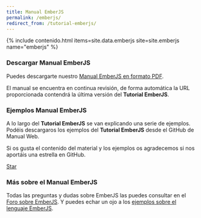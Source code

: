 ```yaml
---
title: Manual EmberJS
permalink: /emberjs/
redirect_from: /tutorial-emberjs/
---
```


{% include contenido.html items=site.data.emberjs site=site.emberjs name="emberjs" %}


### Descargar Manual EmberJS

Puedes descargarte nuestro [Manual EmberJS en formato PDF][PDFEmberJS].

El manual se encuentra en continua revisión, de forma automática la URL proporcionada contendrá la última versión del **Tutorial EmberJS**.

### Ejemplos Manual EmberJS

A lo largo del **Tutorial EmberJS** se van explicando una serie de ejemplos. Podéis descargaros los ejemplos del **Tutorial EmberJS** desde el GitHub de Manual Web.

Si os gusta el contenido del material y los ejemplos os agradecemos si nos aportáis una estrella en GitHub.

<a class="github-button" href="https://github.com/manualweb/manualweb" data-icon="octicon-star" data-style="mega" aria-label="Star manualweb/manualweb on GitHub">Star</a>

### Más sobre el Manual EmberJS

Todas las preguntas y dudas sobre EmberJS las puedes consultar en el [Foro sobre EmberJS][ForoEmberJS]. Y puedes echar un ojo a los [ejemplos sobre el lenguaje EmberJS][EjemplosEmberJS].

<script id="github-bjs" src="https://buttons.github.io/buttons.js" async="" defer="defer"></script>

[PDFEmberJS]: https://gitprint.com/victorcuervo/manualweb/blob/master/html/pdf/tutorial-html-pdf.md
[ForoEmberJS]: http://dudasprogramacion.com/javascript/emberjs
[EjemplosEmberJS]: http://lineadecodigo.com/categoria/emberjs/
